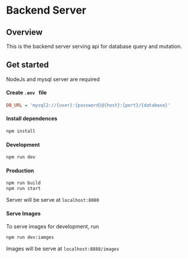 # Backend Server

## Overview
This is the backend server  serving api for database query and mutation.

## Get started
NodeJs and mysql server are required

#### Create  `.env ` file
```ini
DB_URL = 'mysql2://{user}:{password}@{host}:{port}/{database}'
```
#### Install dependences
```sh
npm install
```

#### Development
```sh
npm run dev
```

#### Production
```sh
npm run build
npm run start
```

Server will be serve at `localhost:8080`

#### Serve Images
To serve images for development, run
```sh
npm run dev:iamges
```
Images will be serve at `localhost:8888/images`

